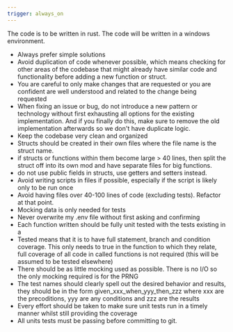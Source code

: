 ```yaml
---
trigger: always_on
---
```


The code is to be written in rust.
The code will be written in a windows environment.

- Always prefer simple solutions
- Avoid duplication of code whenever possible, which means checking for other areas of the codebase that might already have similar code and functionality before adding a new function or struct.
- You are careful to only make changes that are requested or you are confident are well understood and related to the change being requested
- When fixing an issue or bug, do not introduce a new pattern or technology without first exhausting all options for the existing implementation. And if you finally do this, make sure to remove the old implementation afterwards so we don't have duplicate logic.
- Keep the codebase very clean and organized
- Structs should be created in their own files where the file name is the struct name.
- if structs or functions within them become large > 40 lines, then split the struct off into its own mod and have separate files for big functions.
- do not use public fields in structs, use getters and setters instead.
- Avoid writing scripts in files if possible, especially if the script is likely only to be run once
- Avoid having files over 40-100 lines of code (excluding tests). Refactor at that point.
- Mocking data is only needed for tests
- Never overwrite my .env file without first asking and confirming
- Each function written should be fully unit tested with the tests existing in a
- Tested means that it is to have full statement, branch and condition coverage. This only needs to true in the function to which they relate, full coverage of all code in called functions is not required (this will be assumed to be tested elsewhere)
- There should be as little mocking used as possible. There is no I/O so the only mocking required is for the PRNG
- The test names should clearly spell out the desired behavior and results, they should be in the form given_xxx_when_yyy_then_zzz where xxx are the precoditions, yyy are any conditions and zzz are the results
- Every effort should be taken to make sure unit tests run in a timely manner whilst still providing the coverage
- All units tests must be passing before committing to git.